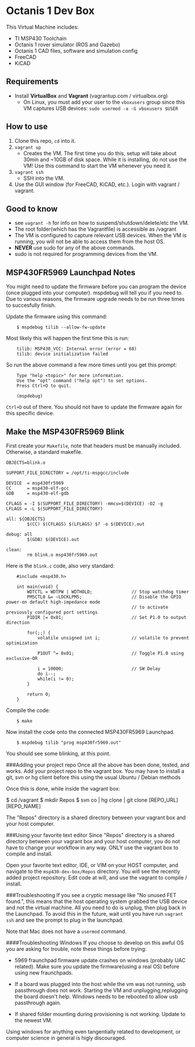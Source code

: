 Octanis 1 Dev Box
==============

This Virtual Machine includes:

- TI MSP430 Toolchain
- Octanis 1 rover simulator (ROS and Gazebo)
- Octanis 1 CAD files, software and simulation config
- FreeCAD
- KiCAD

Requirements
-----
- Install **VirtualBox** and **Vagrant** (vagrantup.com / virtualbox.org)
    - On Linux, you must add your user to the `vboxusers` group since this VM captures USB devices: `sudo usermod -a -G vboxusers $USER`

How to use
-----
1. Clone this repo, `cd` into it.
2. `vagrant up`
	- Creates the VM. The first time you do this, setup will take about 30min and ~10GB of disk space. While it is installing, do not use the VM! Use this command to start the VM whenever you need it.
3. `vagrant ssh` 
	- SSH into the VM. 
4. Use the GUI window (for FreeCAD, KiCAD, etc.). Login with vagrant / vagrant.

Good to know
-----
- see `vagrant -h` for info on how to suspend/shutdown/delete/etc the VM.
- The root folder(which has the Vagrantfile) is accessible as /vagrant
- The VM is configured to capture relevant USB devices. When the VM is running, you will not be able to access them from the host OS.
- **NEVER** use sudo for any of the above commands.
- sudo is not required for programming devices from the VM.


MSP430FR5969 Launchpad Notes
----------------------------
You might need to update the firmware before you can program the device (once plugged into your computer). mspdebug will tell you if you need to. Due to various reasons, the firmware upgrade needs to be run three times to succesfully finish.

Update the firmware using this command:


		$ mspdebug tilib --allow-fw-update


Most likely this will happen the first time this is run:


		tilib: MSP430_VCC: Internal error (error = 68)
		tilib: device initialization failed


So run the above command a few more times until you get this prompt:


		Type "help <topic>" for more information.
		Use the "opt" command ("help opt") to set options.
		Press Ctrl+D to quit.

		(mspdebug)


`Ctrl+D` out of there. You should not have to update the firmware again for this specific device.

Make the MSP430FR5969 Blink
----------------------------
First create your `Makefile`, note that headers must be manually included. Otherwise, a standard makefile.


	OBJECTS=blink.o
	
	SUPPORT_FILE_DIRECTORY = /opt/ti-mspgcc/include
	
	DEVICE  = msp430fr5969
	CC      = msp430-elf-gcc
	GDB     = msp430-elf-gdb
	
	CFLAGS = -I $(SUPPORT_FILE_DIRECTORY) -mmcu=$(DEVICE) -O2 -g
	LFLAGS = -L $(SUPPORT_FILE_DIRECTORY)
	
	all: ${OBJECTS}
	        $(CC) $(CFLAGS) $(LFLAGS) $? -o $(DEVICE).out
	
	debug: all
	        $(GDB) $(DEVICE).out
	
	clean: 
	        rm blink.o msp430fr5969.out
        
	        
Here is the `blink.c` code, also very standard:
	
	
		#include <msp430.h>
	
		int main(void) {
		    WDTCTL = WDTPW | WDTHOLD;               // Stop watchdog timer
		    PM5CTL0 &= ~LOCKLPM5;                   // Disable the GPIO power-on default high-impedance mode
		                                            // to activate previously configured port settings
		    P1DIR |= 0x01;                          // Set P1.0 to output direction
		
		    for(;;) {
		        volatile unsigned int i;            // volatile to prevent optimization
		
		        P1OUT ^= 0x01;                      // Toggle P1.0 using exclusive-OR
		
		        i = 10000;                          // SW Delay
		        do i--;
		        while(i != 0);
		    }
		
		    return 0;
		}
	
Compile the code:


		$ make

	
Now install the code onto the connected MSP430FR5969 Launchpad.


		$ mspdebug tilib "prog msp430fr5969.out" 

	
You should see some blinking, at this point.

###Adding your project repo
Once all the above has been done, tested, and works. Add your project repo to the vagrant box. You may have to install a git, svn or hg client before this using the usual Ubuntu / Debian methods 

Once this is done, while inside the vagrant box:

$ cd /vagrant
$ mkdir Repos
$ svn co | hg clone | git clone [REPO_URL] [REPO_NAME]

The "Repos" directory is a shared directory between your vagrant box and your host computer.

###Using your favorite text editor
Since "Repos" directory is a shared directory between your vagrant box and your host computer, you do not have to change your workflow in any way. ONLY use the vagrant box to compile and install.

Open your favorite text editor, IDE, or VIM on your HOST computer, and navigate to the `msp430-dev-box/Repos` directory. You will see the recently added project repository. Edit code at will, and use the vagrant to compile / install.

###Troubleshooting
If you see a cryptic message like "No unused FET found.", this means that the host operating system grabbed the USB device and not the virtual machine. All you need to do is unplug, then plug back in the Launchpad. To avoid this in the future, wait until you have run `vagrant ssh` and see the prompt to plug in the launchpad.

Note that Mac does not have a `usermod` command.

####Troubleshooting Windows
If you choose to develop on this awful OS you are asking for trouble, note these things before trying:


 - 5969 fraunchpad firmware update crashes on windows (probably UAC related). Make sure you update the firmware(using a real OS) before using new fraunchpads.

 - If a board was plugged into the host while the vm was not running, usb passthrough does not work. Starting the VM and unplugging,replugging the board doesn't help. Windows needs to be rebooted to allow usb passthrough again.

- If shared folder mounting during provisioning is not working. Update to the newest VM.

Using windows for anything even tangentially related to development, or computer science in general is higly discouraged.

